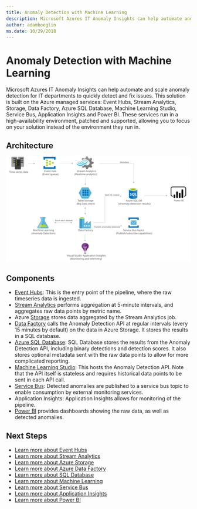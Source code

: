 ```yaml
---
title: Anomaly Detection with Machine Learning 
description: Microsoft Azures IT Anomaly Insights can help automate and scale anomaly detection for IT departments to quickly detect and fix issues.
author: adamboeglin
ms.date: 10/29/2018
---
```

# Anomaly Detection with Machine Learning 
Microsoft Azures IT Anomaly Insights can help automate and scale anomaly detection for IT departments to quickly detect and fix issues.
This solution is built on the Azure managed services: Event Hubs, Stream Analytics, Storage, Data Factory, Azure SQL Database, Machine Learning Studio, Service Bus, Application Insights and Power BI. These services run in a high-availability environment, patched and supported, allowing you to focus on your solution instead of the environment they run in.

## Architecture
<img src="media/anomaly-detection-with-machine-learning.svg" alt='architecture diagram' />

## Components
* [Event Hubs](href="http://azure.microsoft.com/services/event-hubs/): This is the entry point of the pipeline, where the raw timeseries data is ingested.
* [Stream Analytics](http://azure.microsoft.com/services/stream-analytics/) performs aggregation at 5-minute intervals, and aggregates raw data points by metric name.
* Azure [Storage](http://azure.microsoft.com/services/storage/) stores data aggregated by the Stream Analytics job.
* [Data Factory](http://azure.microsoft.com/services/data-factory/) calls the Anomaly Detection API at regular intervals (every 15 minutes by default) on the data in Azure Storage. It stores the results in a SQL database.
* [Azure SQL Database](href="http://azure.microsoft.com/services/sql-database/): SQL Database stores the results from the Anomaly Detection API, including binary detections and detection scores. It also stores optional metadata sent with the raw data points to allow for more complicated reporting.
* [Machine Learning Studio](href="http://azure.microsoft.com/services/machine-learning-studio/): This hosts the Anomaly Detection API. Note that the API itself is stateless and requires historical data points to be sent in each API call.
* [Service Bus](href="http://azure.microsoft.com/services/service-bus/): Detected anomalies are published to a service bus topic to enable consumption by external monitoring services.
* Application Insights: Application Insights allows for monitoring of the pipeline.
* [Power BI](https://powerbi.microsoft.com) provides dashboards showing the raw data, as well as detected anomalies.

## Next Steps
* [Learn more about Event Hubs](https://docs.microsoft.com/azure/event-hubs/event-hubs-what-is-event-hubs)
* [Learn more about Stream Analytics](https://docs.microsoft.com/azure/stream-analytics/stream-analytics-introduction)
* [Learn more about Azure Storage](https://docs.microsoft.com/azure/storage/storage-introduction)
* [Learn more about Azure Data Factory](https://docs.microsoft.com/azure/data-factory/data-factory-introduction)
* [Learn more about SQL Database](https://docs.microsoft.com/azure/sql-database/)
* [Learn more about Machine Learning](https://docs.microsoft.com/azure/machine-learning/machine-learning-what-is-machine-learning)
* [Learn more about Service Bus](https://docs.microsoft.com/azure/service-bus-messaging/)
* [Learn more about Application Insights](https://docs.microsoft.com/azure/application-insights/)
* [Learn more about Power BI](https://powerbi.microsoft.com/documentation/powerbi-landing-page/)